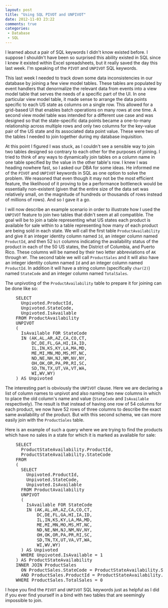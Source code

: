 ```yaml
---
layout: post
title: "Using SQL PIVOT and UNPIVOT"
date: 2012-11-03 23:22
comments: true
categories:
 - Database
 - SQL
---
```


I learned about a pair of SQL keywords I didn't know existed before. I suppose I shouldn't have been so surprised
this ability existed in SQL since I knew it existed within Excel spreadsheets, but it really saved the day this
last week. I'm speaking of the `PIVOT` and `UNPIVOT` SQL keywords.

This last week I needed to track down some data inconsistencies in our database by joining a few view model tables.
These tables are populated by event handlers that denormalize the relevant data from events into a view model
table that serves the needs of a specific part of the UI. In one particular view model table, it made sense to
arrange the data points specific to each US state as columns on a single row. This allowed for a grid-based UI that
enables batch operations on many rows at one time. A second view model table was intended for a different use case
and was designed so that the state-specific data points became a one-to-many relationship across multiple rows and
only two columns for the key-value pair of the US state and its associated data point value. These were two of the
tables I needed to join together during my database inquisition.

At this point I figured I was stuck, as I couldn't see a sensible way to join two tables designed so contrary to
each other for the purposes of joining. I tried to think of any ways to dynamically join tables on a column name
in one table specified by the value in the other table's row. I knew I was heading nowhere fast, so I asked our
DBA for some ideas. He informed me of the `PIVOT` and `UNPIVOT` keywords in SQL as one option to solve the problem.
We reasoned that even though it may not be the most efficient feature, the likelihood of it proving to be a
performance bottleneck would be essentially non-existent (given that the entire size of the data set was relatively
small, on the magnitude of hundreds or thousands of rows instead of millions of rows). And so I gave it a go.

I will now describe an example scenario in order to illustrate how I used the `UNPIVOT` feature to join two tables
that didn't seem at all compatible. The goal will be to join a table representing what US states each product is
available for sale within to a table representing how many of each product are being sold in each state. We will
call the first table `ProductAvailability` and give it an integer identity column named `Id`, an integer column
named `ProductId`, and then 52 `bit` columns indicating the availability status of the product in each of the 50 US
states, the District of Columbia, and Puerto Rico. These columns will be named by their two letter abbreviations of
`AK` through `WY`. The second table we will call `ProductSales` and it will also have an integer identity column
named `Id` and an integer column named `ProductId`. In addition it will have a string column (specifically
`char(2)`) named `StateCode` and an integer column named `TotalSales`.

The unpivoting of the `ProductAvailability` table to prepare it for joining can be done like so:
<pre class="brush: sql">
    SELECT
      Unpivoted.ProductId,
      Unpivoted.StateCode,
      Unpivoted.IsAvailable
    FROM ProductAvailability
    UNPIVOT
    (
      IsAvailable FOR StateCode
      IN (AK,AL,AR,AZ,CA,CO,CT,
          DC,DE,FL,GA,HI,IA,ID,
          IL,IN,KS,KY,LA,MA,MD,
          ME,MI,MN,MO,MS,MT,NC,
          ND,NE,NH,NJ,NM,NV,NY,
          OH,OK,OR,PA,PR,RI,SC,
          SD,TN,TX,UT,VA,VT,WA,
          WI,WV,WY)
    ) AS Unpivoted
</pre>

The interesting part is obviously the `UNPIVOT` clause. Here we are declaring a list of column names to unpivot and
also naming two new columns in which to place the old column's name and value (`StateCode` and `IsAvailable`
respectively). The result is that instead of having one row of 54 columns for each product, we now have 52 rows of
three columns to describe the exact same availability of the product. But with this second schema, we can more
easily join with the `ProductSales` table.

Here is an example of such a query where we are trying to find the products which have no sales in a state for
which it is marked as available for sale:
<pre class="brush: sql">
    SELECT
      ProductStateAvailability.ProductId,
      ProductStateAvailability.StateCode
    FROM
    (
      SELECT
        Unpivoted.ProductId,
        Unpivoted.StateCode,
        Unpivoted.IsAvailable
      FROM ProductAvailability
      UNPIVOT
      (
        IsAvailable FOR StateCode
        IN (AK,AL,AR,AZ,CA,CO,CT,
            DC,DE,FL,GA,HI,IA,ID,
            IL,IN,KS,KY,LA,MA,MD,
            ME,MI,MN,MO,MS,MT,NC,
            ND,NE,NH,NJ,NM,NV,NY,
            OH,OK,OR,PA,PR,RI,SC,
            SD,TN,TX,UT,VA,VT,WA,
            WI,WV,WY)
      ) AS Unpivoted
      WHERE Unpivoted.IsAvailable = 1
    ) AS ProductStateAvailability
    INNER JOIN ProductSales
      ON ProductSales.StateCode = ProductStateAvailability.StateCode
      AND ProductSales.ProductId = ProductStateAvailability.ProductId
    WHERE ProductSales.TotalSales = 0
</pre>

I hope you find the `PIVOT` and `UNPIVOT` SQL keywords just as helpful as I did if you ever find yourself in a bind
with two tables that are seemingly impossible to join.

